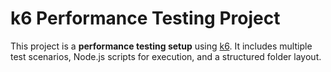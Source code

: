 # k6 Performance Testing Project

This project is a **performance testing setup** using [k6](https://k6.io/). It includes multiple test scenarios, Node.js scripts for execution, and a structured folder layout.